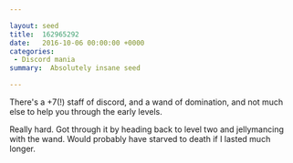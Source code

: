 ```yaml
---

layout: seed
title:  162965292
date:   2016-10-06 00:00:00 +0000
categories:
 - Discord mania
summary:  Absolutely insane seed

---
```


There's a +7(!) staff of discord, and a wand of domination, and not much else to help you through the early levels.

Really hard. Got through it by heading back to level two and jellymancing with the wand. Would probably have starved to death if I lasted much longer.
